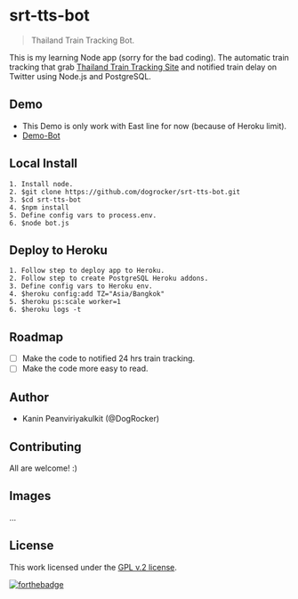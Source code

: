# srt-tts-bot

> Thailand Train Tracking Bot.

This is my learning Node app (sorry for the bad coding). The automatic train tracking that grab [Thailand Train Tracking Site](http://tts.railway.co.th/) and notified train delay on Twitter using Node.js and PostgreSQL.

## Demo

* This Demo is only work with East line for now (because of Heroku limit). 
* [Demo-Bot](https://twitter.com/srt_bot_th)

## Local Install

	1. Install node.
	2. $git clone https://github.com/dogrocker/srt-tts-bot.git
	3. $cd srt-tts-bot
	4. $npm install
	5. Define config vars to process.env.
	6. $node bot.js

## Deploy to Heroku

	1. Follow step to deploy app to Heroku.
	2. Follow step to create PostgreSQL Heroku addons.
	3. Define config vars to Heroku env.
	4. $heroku config:add TZ="Asia/Bangkok"
	5. $heroku ps:scale worker=1
	6. $heroku logs -t
	
## Roadmap

- [ ] Make the code to notified 24 hrs train tracking.
- [ ] Make the code more easy to read.

## Author

* Kanin Peanviriyakulkit (@DogRocker)

## Contributing

All are welcome! :)

## Images

...

## License

This work licensed under the [GPL v.2 license](https://github.com/dogrocker/srt-tts-bot/blob/master/LICENSE).

[![forthebadge](http://forthebadge.com/images/badges/built-by-codebabes.svg)](http://forthebadge.com)